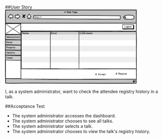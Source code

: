 ##User Story
<img src="https://github.com/FEUPTalks/Frontend/blob/develop/prototype/imagens/admin_user_view.jpg" alt="Drawing" width="430px"/><br/>

I, as a system administrator, want to check the attendee registry history in a talk.

##Acceptance Test

* The system administrator accesses the dashboard.
* The system administrator chooses to see all talks.
* The system administrator selects a talk.
* The system administrator chooses to view the talk's registry history.
